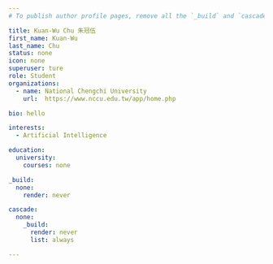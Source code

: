 ```yaml
---
# To publish author profile pages, remove all the `_build` and `cascade` settings below.

title: Kuan-Wu Chu 朱冠伍
first_name: Kuan-Wu
last_name: Chu
status: none
icon: none
superuser: ture
role: Student
organizations: 
  - name: National Chengchi University
    url:  https://www.nccu.edu.tw/app/home.php

bio: hello

interests:
  - Artificial Intelligence

education:
  university:
    courses: none

_build:
  none:
    render: never

cascade:
  none:
    _build:
      render: never
      list: always

---
```

